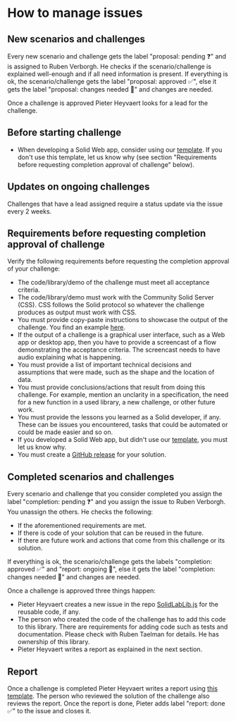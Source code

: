 # How to manage issues

## New scenarios and challenges

Every new scenario and challenge gets the label "proposal: pending ❓" and
is assigned to Ruben Verborgh.
He checks if the scenario/challenge is explained well-enough and
if all need information is present.
If everything is ok, the scenario/challenge gets the label "proposal: approved ✅", else
it gets the label "proposal: changes needed 👷" and changes are needed.

Once a challenge is approved Pieter Heyvaert looks for a lead for the challenge.

## Before starting challenge

- When developing a Solid Web app,
consider using our [template](https://github.com/SolidLabResearch/solid-web-app-template).
If you don't use this template, let us know why
(see section "Requirements before requesting completion approval of challenge" below).

## Updates on ongoing challenges

Challenges that have a lead assigned require a status update via the issue every 2 weeks.

## Requirements before requesting completion approval of challenge

Verify the following requirements before requesting the completion approval of your challenge:

- The code/library/demo of the challenge must meet all acceptance criteria.
- The code/library/demo must work with the Community Solid Server (CSS).
  CSS follows the Solid protocol so whatever the challenge produces as output must work with CSS.
- You must provide copy-paste instructions to showcase the output of the challenge.
  You find an example [here](https://github.com/maartyman/solidBenchAggregatorDemo).
- If the output of a challenge is a graphical user interface, such as a Web app or desktop app,
  then you have to provide a screencast of a flow demonstrating the acceptance criteria.
  The screencast needs to have audio explaining what is happening.
- You must provide a list of important technical decisions and assumptions that were made,
such as the shape and the location of data.
- You must provide conclusions/actions that result from doing this challenge.
  For example, mention an unclarity in a specification,
  the need for a new function in a used library,
  a new challenge, or
  other future work.
- You must provide the lessons you learned as a Solid developer, if any.
  These can be issues you encountered, tasks that could be automated or could be made easier and so on.
- If you developed a Solid Web app,
but didn't use our [template](https://github.com/SolidLabResearch/solid-web-app-template),
you must let us know why.
- You must create a
[GitHub release](https://docs.github.com/en/repositories/releasing-projects-on-github/managing-releases-in-a-repository)
for your solution.

## Completed scenarios and challenges

Every scenario and challenge that you consider completed
you assign the label "completion: pending ❓" and
you assign the issue to Ruben Verborgh.
You unassign the others.
He checks the following:

- If the aforementioned requirements are met.
- If there is code of your solution that can be reused in the future.
- If there are future work and actions that come from this challenge or its solution.

If everything is ok, the scenario/challenge gets the labels "completion: approved ✅" and "report: ongoing 👷", else
it gets the label "completion: changes needed 👷" and changes are needed.

Once a challenge is approved three things happen:

- Pieter Heyvaert creates a new issue in the repo [SolidLabLib.js](https://github.com/SolidLabResearch/SolidLabLib.js)
for the reusable code, if any.
- The person who created the code of the challenge has to add this code to this library.
There are requirements for adding code such as tests and documentation.
Please check with Ruben Taelman for details.
He has ownership of this library.
- Pieter Heyvaert writes a report as explained in the next section.

## Report

Once a challenge is completed Pieter Heyvaert writes a report using [this template](reports/template.md).
The person who reviewed the solution of the challenge also reviews the report.
Once the report is done, Pieter adds label "report: done ✅" to the issue and closes it.
